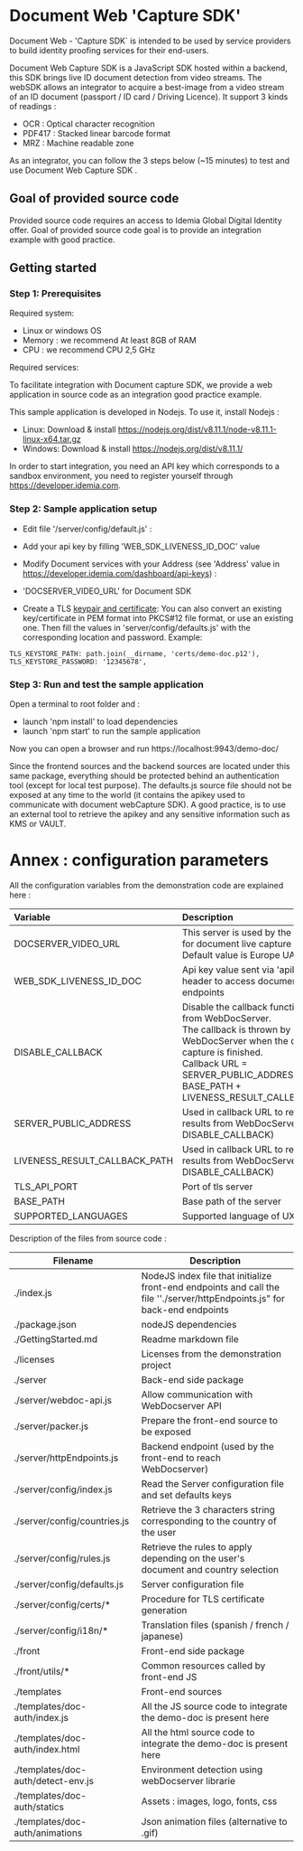 # Document Web 'Capture SDK'

Document Web - 'Capture SDK` is intended to be used by service providers to build identity proofing services for their end-users.

Document Web Capture SDK is a JavaScript SDK hosted within a backend, this SDK brings live ID document detection from video streams. The webSDK allows an integrator to acquire a best-image from a video stream of an ID document (passport / ID card / Driving Licence). It support 3 kinds of readings :

- OCR : Optical character recognition
- PDF417 : Stacked linear barcode format
- MRZ : Machine readable zone

As an integrator, you can follow the 3 steps  below (~15 minutes) to test and use Document Web Capture SDK .

## Goal of provided source code

Provided source code requires an access to Idemia Global Digital Identity offer. 
Goal of provided source code goal is to provide an integration example with good practice. 

## Getting started

### Step 1: Prerequisites

Required system:

-   Linux or windows OS
-   Memory : we recommend At least 8GB of RAM
-	CPU : we recommend CPU 2,5 GHz

Required services:

To facilitate integration with Document capture SDK, we provide a web application in source code as an integration good practice example.

This sample application is developed in Nodejs. To use it, install Nodejs :

-   Linux: Download & install https://nodejs.org/dist/v8.11.1/node-v8.11.1-linux-x64.tar.gz
-   Windows: Download & install https://nodejs.org/dist/v8.11.1/

In order to start integration, you need an API key which corresponds to a sandbox environment, you need to register yourself through https://developer.idemia.com.

### Step 2: Sample application setup

-	Edit file '/server/config/default.js' :
-	Add your api key by filling 'WEB_SDK_LIVENESS_ID_DOC' value
-	Modify Document services with your Address (see 'Address' value in https://developer.idemia.com/dashboard/api-keys) : 
-	'DOCSERVER_VIDEO_URL' for Document SDK

-   Create a TLS [keypair and certificate](./server/config/certs/README.md): You can also convert an existing key/certificate in PEM format into PKCS#12 file format, or use an existing one. Then fill the values in 'server/config/defaults.js' with the corresponding location and password. Example:

   ```shell
   TLS_KEYSTORE_PATH: path.join(__dirname, 'certs/demo-doc.p12'),
   TLS_KEYSTORE_PASSWORD: '12345678',
   ```

### Step 3: Run and test the sample application

Open a terminal to root folder and :

* launch 'npm install' to load dependencies
* launch 'npm start' to run the sample application

Now you can open a browser and run https://localhost:9943/demo-doc/

Since the frontend sources and the backend sources are located under this same package, everything should be protected behind an authentication tool (except for local test purpose). The defaults.js source file should not be exposed at any time to the world (it contains the apikey used to communicate with document webCapture SDK). A good practice, is to use an external tool to retrieve the apikey and any sensitive information such as KMS or VAULT.

Annex : configuration parameters
====================

All the configuration variables from the demonstration code are explained here :



| **Variable**                  | **Description**                                              | **Value**                                                    |
| :---------------------------- | :----------------------------------------------------------- | :----------------------------------------------------------- |
| DOCSERVER_VIDEO_URL           | This server is used by the Websdk for document live capture <br/>Default value is Europe UAT | https://ipv-api-v2-eu-service.stg.dsa.idemia.io/doc-server   |
| WEB_SDK_LIVENESS_ID_DOC       | Api key value sent via 'apikey' header to access document sdk endpoints | ********************                                         |
| DISABLE_CALLBACK              | Disable the callback functionality from WebDocServer. <br/>The callback is thrown by WebDocServer when the document capture is finished.<br/>Callback URL = SERVER_PUBLIC_ADDRESS + BASE_PATH + LIVENESS_RESULT_CALLBACK_PATH | true                                                         |
| SERVER_PUBLIC_ADDRESS         | Used in callback URL to receive results from WebDocServer (See DISABLE_CALLBACK) | https://[ip_or_servername]:[port]. Ex: https://localhost:9943 |
| LIVENESS_RESULT_CALLBACK_PATH | Used in callback URL to receive results from WebDocServer (See DISABLE_CALLBACK) | "/liveness-result-callback                                   |
| TLS_API_PORT                  | Port of tls server                                           | 9943                                                         |
| BASE_PATH                     | Base path of the server                                      | '/demo-doc'                                                  |
| SUPPORTED_LANGUAGES           | Supported language of UX                                     | 'en,es,fr,ja'                                                |

Description of the files from source code :

| Filename                           | Description                                                  |
| ---------------------------------- | ------------------------------------------------------------ |
| ./index.js                         | NodeJS index file that initialize front-end endpoints and call the file ''./server/httpEndpoints.js" for back-end endpoints |
| ./package.json                     | nodeJS dependencies                                          |
| ./GettingStarted.md                | Readme markdown file                                         |
| ./licenses                         | Licenses from the demonstration project                      |
| ./server                           | Back-end side package                                        |
| ./server/webdoc-api.js             | Allow communication with WebDocserver API                    |
| ./server/packer.js                 | Prepare the front-end source to be exposed                   |
| ./server/httpEndpoints.js          | Backend endpoint (used by the front-end to reach WebDocserver) |
| ./server/config/index.js           | Read the Server configuration file and set defaults keys     |
| ./server/config/countries.js       | Retrieve the 3 characters string corresponding to the country of the user |
| ./server/config/rules.js           | Retrieve the rules to apply depending on the user's document and country selection |
| ./server/config/defaults.js        | Server configuration file                                    |
| ./server/config/certs/*            | Procedure for TLS certificate generation                     |
| ./server/config/i18n/*             | Translation files (spanish / french / japanese)              |
| ./front                            | Front-end side package                                       |
| ./front/utils/*                    | Common resources called by front-end JS                      |
| ./templates                        | Front-end sources                                            |
| ./templates/doc-auth/index.js      | All the JS source code to integrate the demo-doc is present here |
| ./templates/doc-auth/index.html    | All the html source code to integrate the demo-doc is present here |
| ./templates/doc-auth/detect-env.js | Environment detection using webDocserver librarie            |
| ./templates/doc-auth/statics       | Assets : images, logo, fonts, css                            |
| ./templates/doc-auth/animations    | Json animation files (alternative to .gif)                   |

